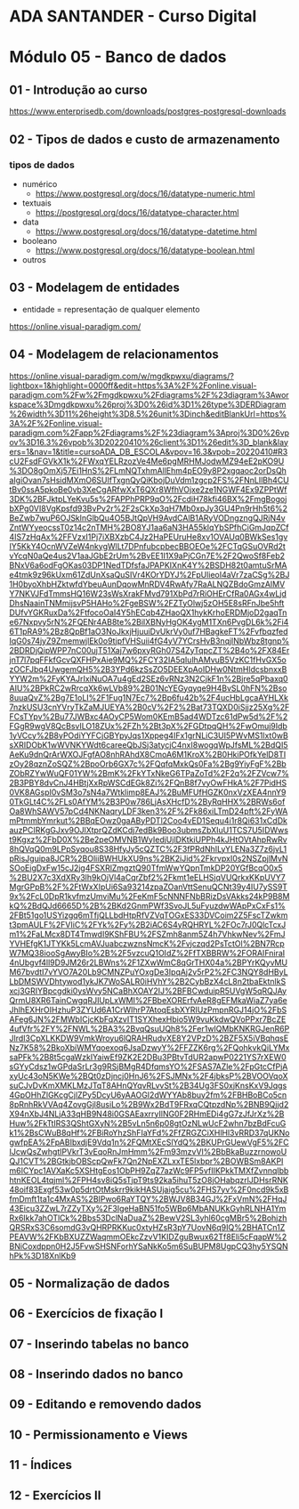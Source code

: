 # ADA SANTANDER - Curso Digital
# Módulo 05 - Banco de dados

## 01 - Introdução ao curso
https://www.enterprisedb.com/downloads/postgres-postgresql-downloads

## 02 - Tipos de dados e custo de armazenamento
### tipos de dados
- numérico
  - https://www.postgresql.org/docs/16/datatype-numeric.html  
- textuais
  - https://postgresql.org/docs/16/datatype-character.html
- data
  - https://www.postgresql.org/docs/16/datatype-datetime.html
- booleano
  - https://www.postgresql.org/docs/16/datatype-boolean.html
- outros

## 03 - Modelagem de entidades
- entidade = representação de qualquer elemento

https://online.visual-paradigm.com/

## 04 - Modelagem de relacionamentos
https://online.visual-paradigm.com/w/mgdkpwxu/diagrams/?lightbox=1&highlight=0000ff&edit=https%3A%2F%2Fonline.visual-paradigm.com%2Fw%2Fmgdkpwxu%2Fdiagrams%2F%23diagram%3Aworkspace%3Dmgdkpwxu%26proj%3D0%26id%3D1%26type%3DERDiagram%26width%3D11%26height%3D8.5%26unit%3Dinch&editBlankUrl=https%3A%2F%2Fonline.visual-paradigm.com%2Fapp%2Fdiagrams%2F%23diagram%3Aproj%3D0%26vpov%3D16.3%26vpob%3D20220410%26client%3D1%26edit%3D_blank&layers=1&nav=1&title=cursoADA_DB_ESCOLA&vpov=16.3&vpob=20220410#R3cU2FsdFGVkX1k%2FWxqYELRzozVe4Me6pgMRHMJodwMZ94eE2pKO9U%3DO8gOmXj57Ei1HnS%2FLmNQTxhmAllEhm4pEO9y8P2xgqaoc2orDsQhaIgiOvan7sHsidMXmO6SUlfTxgnQyQiKbojDuVdm1zgcp2FS%2FNnLIlBh4CUtBv0ssA5pkoBe0vb3XeCgARfwXxT6QXr8WfhVOjxe2ze1NGWF4Ex9ZPPtWf3DK%2BFJktpLYeKvu5s%2FAPPhPRP9qO%2FcdiH78kfi46BX%2FmgBogojbXPg0VI8VgKpsfd93BvPv2r%2F2sCkXp3qH7Mb0xpJy3GU4Pn9rHh5t6%2BeZwb7wuP6OJSklnGlbQu4O5BJtQpVH9AvdCAlB1ARyVODngzngQJRjN4vZntWYyeocssT0z14c2nTMH%2BO8YJ1aa6aN3HA55klqYbSPfhCiGmJqpZCf4IS7zHqAx%2FFVzxI1Pj7iXBXzbC4Jz2HaPEUruHe8xv1OVAUq0BWkSes1gvIY5KkY4OcnWVZeW4nkygWlLt7DPnfubcpbecBBOEOe%2FCTqGSuOVRd2tvYcqN0aQe4us2V1aaJGbE2rUm%2BvEE1I1X9aPjCGn7E%2F2QwoSf8Feb2BNxV6a6odFgOKas03DP1NedTDfsfaJPAPKIXnK4Y%2BSDH82t0amtuSrMAe4tmk9z96kUxm61ZdUnXsaQuSIVr4KOrYDYJ%2FpUlieoI4aVr7zaCSg%2BJ1H0byoXhbHZktwfdYbeuAunDqowMnRDV4RwAfy7RaALNQZBdoGmzAIMVY7NKVJFdTmmsHQ16W23sWsXrakFMvd791XbPd7rRiOHErCfRa0AGx4wLjdDhsNaainTNMmijsvP5HAHo%2FgeBSW%2FZTyOlwj5zOH5E8sRFnJbe5hftDUfvYGKRuxDa%2FtfocoOaI4Y5hECqb4ZHaoQX1hykKrhoERDMjoD2gaqTne67Nxpvy5rN%2FQENr4AB8te%2BilXBNyHgOK4ygM1TXn6PvgDL6k%2Fi46T1pRA9%2Bz8QpBf1aO3NoJkxjHjuuiDvUkrVy0uf7HBagkeFT%2FvfbqzfedIqG0s74jyZ9ZmemwjlEk0o9tjpfVHSuii4fG4yV7YCrsHvB3nqjlNbWbz8tgnp%2BDRDjQipWPP7nC00ujT51Xaj7w6pxyRGh07S4ZyTqpcZT%2B4o%2FX84ErjnT7l7pqFFkfGcvQXFHPxAie9MQ%2FCY32IA5qIulhAMvuB5VzKC1fHvGX5ozOCFJbq4UwgemQH5%2B3YPd6kzSsZO5DEEXpAoIDHw0NtmHldcsbnxxBYYW2m%2FyKYAJrIxiNuOA7u4gEd2SEz6vRNz3N2CjkF1n%2Bjre5qPbaxq0AIU%2BPkRC2wRrcqXk6wLVb89%2B01NcYEGyqyqe9H4BvSL0hFN%2Bso8uuaQvZ%2Bg7E1oLI%2F1Fug1N7Ec7%2Bp6fu42b%2F4ucHbLgcaAYHLXk7nzkUSU3cnYVryTkZaMJUEYA%2B0cV%2F2%2Bat73TQXD0iSjjz25Xg%2FFCsTYpv%2Bu77JWBxc4AOyCP5Wom0KEmB5ad4WDTzc61dPw5d%2F%2FGgR9wgV8QcBsvILO18ZUx%2FZh%2Bt3pX%2FGDtpqQH%2FwOmuj9Idb1yVCcy%2B8yPOdiYYFCjGBYpyJqs1Xppeg4IFx1grNLiC3UI5PWvMS1lxt0wBsXRIDObK1wWVNKYWdt6careeQbJSj3atycjC4nxI8wogqWpJfsML%2BdQI5AeKu9dnQrArWXOJFgfAO8nhRAhdX8CmoA6M1KroX%2B0HkiPOfkYelD8TIzOy28qznZoSQZ%2BpoOrb6GX7c%2FQqfqMxkQs0Fa%2Bg9YiyFgF%2BbZObRZYwWuQF01YW%2BmK%2FkYTxNkeG6TPaZoTd%2F2q%2FZVcw7%2B3PBY8dvCnJ4HBtjXxRpWSCdEGk8Zi%2FQnB8f7vyOwFHkA%2F7PidHS0VK8AGspI0vSM3o7sN4a7Wtklimp8EAJ%2BuMFUfHGZK0nxVzXEA4nnY90TkGLt4C%2FLs0AfYM%2B3P0w786LjAsXHcfD%2ByRqHHX%2BRWs6ofOa8WhSAWV57pCd4NKNaqryLDF3ken3%2F%2Fk86xiLTmD24pft%2FyWAmPtmmbYmrkut%2BBqEOwz0gaAByPDTl2Coo4vED1Sequ4i1r8Qi631xCdDkauzPCIRKgGJxv9OJlXtprQZdKCdj7edBk9Boo3ubmsZbXIuU1TCS7U5IDWwst9Kgxz%2FbD0X%2Be2peOMVNB1WyIedjUjlDKtkiUPPh4kJHtOVtAhpRwRv8hQVqQ0m9LPpSyqou8S38HfyJy5cQZTC%2F3fPRdNhILyYLENa3Z7z6jvL1pRisJguipa8JCR%2BOliiBWHUkXU9ns%2BK2iJid%2FkrvpxI0s2NSZpjlMvNSOoEigDxFw15cJ2jg4FSXRlZmgztQ90TfmWwYQpnTmkDP20YGfBcqO0x5%2BU2X7c3XdXRy3lh9kOjVl4aCqrZbf2%2Fkmt1eELHSjqVUQrkxKKpUVY7MgrGPpB%2F%2FtWxXIpUi6Sa93214zpaZOanVttSenuQCNt39y4IU7ySS9T9x%2FcL0DpR1kvfmzUmviMu%2FeKmF5cNNNFNbBRizDsVAkks24kP9B8MkQ%2BdQJd6665D%2B%2BKd2GnmPWf3SvoJL5uFyuzdwWApPxCxFs1%2FBt51go1USYizgq6mTfjQLLbdHtpRfVZVqTOGxES33DVCoim2Z5FscTZwkmt3pmAULF%2FVIiC%2FYk%2Fy%2B2iAC6S4yRQHRYL%2FOc7rJ0QlcTcxJm1%2FaLMcx8DT4TmwdI9KShFBU%2FSZmh8anm5Z4h7VhkwNev%2FmJYVHEfgK1JTYKk5LcmAVJuabczwznsNmcK%2Fvjczqd2PsTctOl%2BN7RcpW7MQ38iooSgAwyBIo%2B%2F5vzcuQ1OIdZ%2FfTXBBRW%2FORAIFniraI4nUbgvf4ll9D9JM26r2LBWns%2F1ZXwWmC8qGrTHX04a%2BPYrKQyvMUM67bvdtI7vYVO7A20Lb9CMNZPuYOxgDe3IpqAj2v5rP2%2FC3NQY8dHByLLbDMSWVDhtywod1ykJK7WoSALR0iHVhY%2B2CybBzX4cL8n2tbaEktnlkSxcj3GRIYBpcgdki0ysWvy5NCaBhXOAY2IJ%2BFBCwduipR5UVgW5qRQJAyQrmU8XR6TainCwgqRJIUpLxWMI%2FBbeXORErfvAeR8gEFMkaWiaZ7ya6eJhlhEXHrOIHzhuP3ZYUd6A1CrWIhrP7AtoqEsbXYRIUzPmpnRGJ14jO%2FbSAFeg6JN%2FMWbICjcKbFqXzvIT1SYXhexHbio5W9vuKkdwQVoPPxr7BcZE4ufVfr%2FY%2FNWL%2BA3%2BvqQsuUQh8%2Fer1wIQMbKNKRGJenR6PJlrdI3CpXLKKDW9VmkWroyu6lQRAHRudvXE8Y2VPzD%2BZF5X5iVBqhqsENz7K58%2BkoXbiWMYqoexoq6JsaDzwyY%2FFZZK6rg%2FQohkvkQiLYMxsaPFk%2B8t5cgaWzkIYaiwEf9ZK2E2DBu3PBtvTdUR2apwP0221YS7rXEW0sGYyCdsz1wGPdaSrLr3g9RSjBMgR4DfqmsYO%2FSAS7AZle%2FpGtcCfPjAxyUc43oN5KWe%2BQt0zDjncj0HnJ6%2FSJMNx%2F4jbksP%2BVOOVqoXsuCJvDvKmXMKLMzJTqT8AHnQYqvRLvvSt%2B34Ug3FS0xjKnsKxV9Jqgs4GpOHhZlGKcgCjlZPy5DcyU6yAAOGI2dWYYAb8buy2fm%2FBHBoBCo5cn8pRnhRkVVAq4ZovgGjl8usiLo%2B9Wx2BdT9FRxqCQtpzdNp%2BNB9Qjjd2X94nXbJ4NLjA33qHB9N48i0GSAEaxrryIlNG0F2RHmEDi4gG7zJfJrXz%2BHuw%2FkTtIRS3QShtGXyN%2B5vLn5n6p08gtOzNLwUcF2whn7bzBdFcuGk1%2BsCWuB8qHf%2FBiRoYhzShFIaYFd%2FfZRGZCiXHlHl3vRRD37qUKNogwfpEA%2FpABIbxdjE9Vdq1n%2FQMtXEcSlYdQ%2BKUPrGUewVgF5%2FCIJcwQsZwhgtlPVkrT3vEqoRnJmHmm%2Fm93mzvVl%2BbBkaBuzzrnowoUQJ1CVT%2BGtkjbOBScpQwFk7Qn2NpEXZLxxTE5lxbpr%2BOWBSm8AKPIm6ICYpc1AVXaKc5XSHtgEos1ObPH9ZqZ7azWc9FP5vfIIKPkkTMXfZvnnqIbbhtnKEOL4tqjml%2FPH4sv8iQ5sTjpT9ts92ka5ihuT5zO8jOHabqzrlJDHsrRNK48oif83Exgf53w0p5drtOtMskrr9kikHASUjaig5cu%2FHS7yv%2F0ncd9k5xBfmDmft1ta1c4MxAS%2BIPwo6RaYTQY%2BWJV8B34GJ%2FxVmN%2FHqJ43Eicu3ZZwL7rZZyTXy%2F3IgeHaBN51fo5WBp6MbANUKkGyhRLNHA1YmRx6Ikk7ahOTlCk%2Bbs53DclNaDuaZ%2BewV2SL3yhl60cgMBr5%2BohjzhQRSRxS3C6somdG3vQHRPRKKuc0xtyHZsR3pY7UovN6q9IQ%2BHATCn1ZPEAVW%2FKbBXUZZWaqmmOEkcZzvV1KIDZguBwux62Tf8EIi5cFqapW%2BNiCoxdppn0H2J5FvwSHSNForhYSaNkKo5m6SuBUPM8UgpCQ3hy5YSQNhPk%3D18XnlKb9


## 05 - Normalização de dados


## 06 - Exercícios de fixação I


## 07 - Inserindo tabelas no banco


## 08 - Inserindo dados no banco


## 09 - Editando e removendo dados


## 10 - Permissionamento e Views


## 11 - Índices


## 12 - Exercícios II
